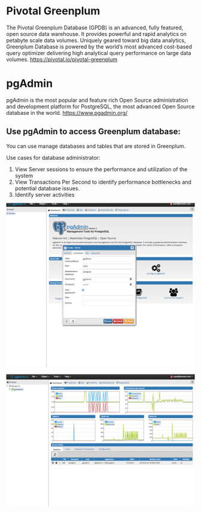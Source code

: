 # Pivotal Greenplum
The Pivotal Greenplum Database (GPDB) is an advanced, fully featured, open source data warehouse. It provides powerful and rapid analytics on petabyte scale data volumes. Uniquely geared toward big data analytics, Greenplum Database is powered by the world’s most advanced cost-based query optimizer delivering high analytical query performance on large data volumes.
<https://pivotal.io/pivotal-greenplum>

# pgAdmin
pgAdmin is the most popular and feature rich Open Source administration and development platform for PostgreSQL, the most advanced Open Source database in the world.
<https://www.pgadmin.org/>


## Use pgAdmin to access Greenplum database:
You can use manage databases and tables that are stored in Greenplum.

Use cases for database administrator:
1. View Server sessions to ensure the performance and utilization of the system
2. View Transactions Per Second to identify performance bottlenecks and potential database issues.
3. Identify server activities

![alt text](usecase1/images/image2.png "Setup GPDB")


![alt text](usecase1/images/image12.png "Dashboard")
